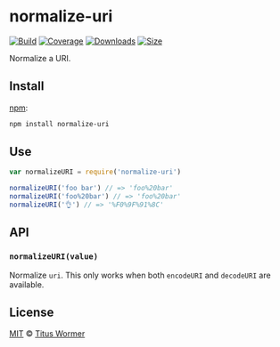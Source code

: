 # normalize-uri

[![Build][build-badge]][build]
[![Coverage][coverage-badge]][coverage]
[![Downloads][downloads-badge]][downloads]
[![Size][size-badge]][size]

Normalize a URI.

## Install

[npm][]:

```sh
npm install normalize-uri
```

## Use

```js
var normalizeURI = require('normalize-uri')

normalizeURI('foo bar') // => 'foo%20bar'
normalizeURI('foo%20bar') // => 'foo%20bar'
normalizeURI('👌') // => '%F0%9F%91%8C'
```

## API

### `normalizeURI(value)`

Normalize `uri`.
This only works when both `encodeURI` and `decodeURI` are available.

## License

[MIT][license] © [Titus Wormer][author]

<!-- Definitions -->

[build-badge]: https://img.shields.io/travis/wooorm/normalize-uri.svg

[build]: https://travis-ci.org/wooorm/normalize-uri

[coverage-badge]: https://img.shields.io/codecov/c/github/wooorm/normalize-uri.svg

[coverage]: https://codecov.io/github/wooorm/normalize-uri

[downloads-badge]: https://img.shields.io/npm/dm/normalize-uri.svg

[downloads]: https://www.npmjs.com/package/normalize-uri

[size-badge]: https://img.shields.io/bundlephobia/minzip/normalize-uri.svg

[size]: https://bundlephobia.com/result?p=normalize-uri

[npm]: https://docs.npmjs.com/cli/install

[license]: license

[author]: https://wooorm.com
